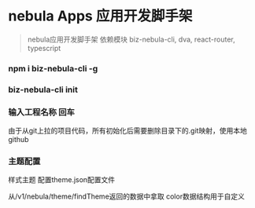 
# nebula Apps 应用开发脚手架

> nebula应用开发脚手架
> 依赖模块 biz-nebula-cli, dva, react-router, typescript
> 
>
### npm i biz-nebula-cli -g
### biz-nebula-cli init
### 输入工程名称 回车

由于从git上拉的项目代码，所有初始化后需要删除目录下的.git映射，使用本地github


### 主题配置
样式主题 配置theme.json配置文件

从/v1/nebula/theme/findTheme返回的数据中拿取 color数据结构用于自定义
